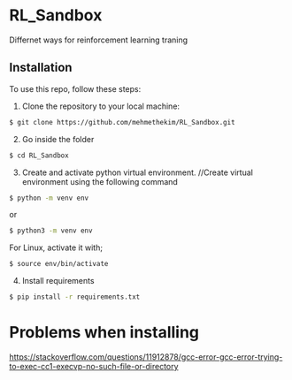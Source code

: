 # RL_Sandbox
Differnet ways for reinforcement learning traning

## Installation
To use this repo, follow these steps:

1. Clone the repository to your local machine:

```bash
$ git clone https://github.com/mehmethekim/RL_Sandbox.git
```
2. Go inside the folder
```bash
$ cd RL_Sandbox
```
3. Create and activate python virtual environment.
//Create virtual environment using the following command
```bash
$ python -m venv env
```
or
```bash
$ python3 -m venv env
```
For Linux, activate it with;
```bash
$ source env/bin/activate
```
4. Install requirements
```bash
$ pip install -r requirements.txt
```

# Problems when installing
https://stackoverflow.com/questions/11912878/gcc-error-gcc-error-trying-to-exec-cc1-execvp-no-such-file-or-directory